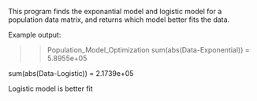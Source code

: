 This program finds the exponantial model and logistic model for a population data matrix, and returns which model better fits the data.

Example output:

>> Population_Model_Optimization
sum(abs(Data-Exponential)) =
   5.8955e+05

sum(abs(Data-Logistic)) =
   2.1739e+05

Logistic model is better fit
